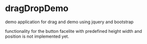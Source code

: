 # dragDropDemo
demo application for drag and demo using jquery and bootstrap

functionality for the button
      facelite with predefined height width and position
is not implemented yet.
